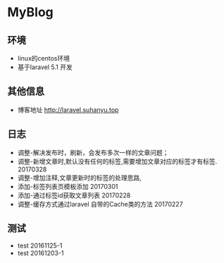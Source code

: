 # MyBlog

## 环境
* linux的centos环境
* 基于laravel 5.1 开发

## 其他信息
* 博客地址 http://laravel.suhanyu.top


## 日志
* 调整-解决发布时，刷新，会发布多次一样的文章问题；
* 调整-新增文章时,默认没有任何的标签,需要增加文章对应的标签才有标签. 20170328
* 调整-增加注释,文章更新时的标签的处理思路,
* 添加-标签列表页模板添加 20170301
* 添加-通过标签id获取文章列表 20170228
* 调整-缓存方式通过laravel 自带的Cache类的方法 20170227


## 测试
* test 20161125-1
* test 20161203-1











